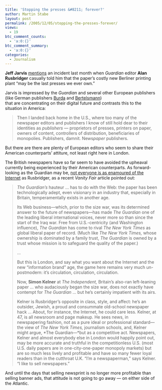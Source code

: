 ```yaml
---
title: 'Stopping the presses &#8211; forever?'
author: Martin Stabe
layout: post
permalink: /2005/12/05/stopping-the-presses-forever/
views:
  - 19
btc_comment_counts:
  - 'a:0:{}'
btc_comment_summary:
  - 'a:0:{}'
categories:
  - Journalism
---
```

**Jeff Jarvis** [mentions][1] an incident last month when *Guardian* editor **Alan Rusbridger** casually told him that the paper&rsquo;s costly new Berliner printing plant &ldquo;may be the last presses we ever own.&rdquo;

Jarvis is impressed by the *Guardian* and several other European publishers (like German publishers [Burda][2] and [Bertelsmann][3])  
that are concentrating on their digital future and contrasts this to the situation in America:

> Then I landed back home in the U.S., where too many of the newspaper editors and publishers I know of still hold dear to their identities as *publishers &mdash;* proprietors of presses, printers on paper, owners of content, controllers of distribution, beneficiaries of monopolies. Publishers, damnit. News*paper* publishers.

But there are there are plenty of European editors who seem to share their American counterparts&rsquo; attiture, not least right here in London. 

The British newspapers have so far seem to have avoided the upheaval currently being experienced by their American counterparts. As forward-looking as the Guardian may be, [not everyone is as enamoured of the Internet][4] as Rusbridger, as a recent *Vanity Fair* article pointed out:

> *The Guardian&rsquo;s* hauteur &#8230; has to do with the Web: the paper has been technologically adept, even visionary in an industry that, especially in Britain, temperamentally exists in another age.
> 
> Its Web business&mdash;which, prior to the size war, was its determined answer to the future of newspapers&mdash;has made *The Guardian* one of the leading liberal international voices, never more so than since the start of the Iraq war. Free from U.S.-centricity (and Washington influence), *The Guardian* has come to rival *The New York Times* as global liberal paper of record. (Much like *The New York Times,* whose ownership is dominated by a family trust, *The Guardian* is owned by a trust whose mission is to safeguard the quality of the paper.)
> 
> &#8230;
> 
> But this is London, and say what you want about the Internet and the new &ldquo;information brand&rdquo; age, the game here remains very much un-postmodern: it&#8217;s circulation, circulation, circulation.
> 
> Now, **Simon Kelner** at *The Independent,* Britain&rsquo;s also-ran left-leaning paper &#8230; who audaciously began the size war, does not exactly have contempt for *The Guardian* &#8230; but he&rsquo;s certainly impatient with its airs.
> 
> Kelner is Rusbridger&rsquo;s opposite in class, style, and affect: he&rsquo;s an outsider, Jewish, a proud and consummate old-school newspaper hack &#8230; About, for instance, the Internet, he could care less. Kelner, at 47, is all newsroom and page makeup. He sees news, in newspapering fashion, not as a pure ideal or professional standard—the view of *The New York Times,* journalism schools, and, Kelner might argue, *The Guardian&mdash;*but as a competitive act. Newspapers, Kelner and almost everybody else in London would happily point out, may be more accurate and truthful in the competitionless U.S. (most U.S. daily papers are in one-city-one-paper monopoly markets) but are so much less lively and profitable and have so many fewer loyal readers than in the cutthroat U.K. &ldquo;I&rsquo;m a newspaperman,&rdquo; says Kelner. &ldquo;I like to sell newspapers.&rdquo;

And until the days that selling newsprint is no longer more profitable than selling banner ads, that attitude is not going to go away &mdash; on either side of the Atlantic.

 [1]: http://www.buzzmachine.com/index.php/2005/12/05/the-last-presses/
 [2]: http://www.iht.com/articles/2005/11/13/business/burda14.php
 [3]: http://www.businessweek.com/magazine/content/05_48/b3961106.htm
 [4]: http://www.vanityfair.com/commentary/content/printables/050926roco01